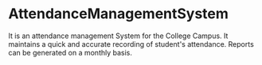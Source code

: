 # AttendanceManagementSystem
It is an attendance management System for the College Campus. It maintains a quick and accurate recording of student's attendance. Reports can be generated on a monthly basis.
